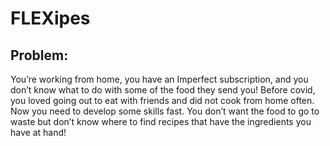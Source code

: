 # FLEXipes

## Problem:
You’re working from home, you have an Imperfect subscription, and you don’t know what to do with some of the food they send you!
Before covid, you loved going out to eat with friends and did not cook from home often. Now you need to develop some skills fast.
You don’t want the food to go to waste but don’t know where to find recipes that have the ingredients you have at hand!
